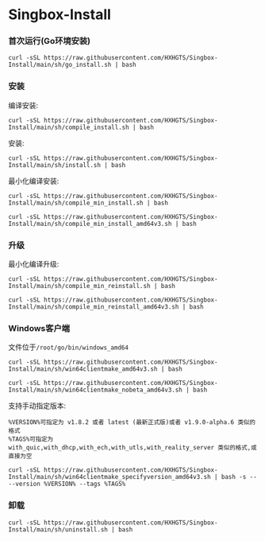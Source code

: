# Singbox-Install

### 首次运行(Go环境安装)

```
curl -sSL https://raw.githubusercontent.com/HXHGTS/Singbox-Install/main/sh/go_install.sh | bash
```
### 安装

编译安装:

```
curl -sSL https://raw.githubusercontent.com/HXHGTS/Singbox-Install/main/sh/compile_install.sh | bash
```

安装:

```
curl -sSL https://raw.githubusercontent.com/HXHGTS/Singbox-Install/main/sh/install.sh | bash
```

最小化编译安装:

```
curl -sSL https://raw.githubusercontent.com/HXHGTS/Singbox-Install/main/sh/compile_min_install.sh | bash
```
```
curl -sSL https://raw.githubusercontent.com/HXHGTS/Singbox-Install/main/sh/compile_min_install_amd64v3.sh | bash
```

### 升级

最小化编译升级:
```
curl -sSL https://raw.githubusercontent.com/HXHGTS/Singbox-Install/main/sh/compile_min_reinstall.sh | bash
```
```
curl -sSL https://raw.githubusercontent.com/HXHGTS/Singbox-Install/main/sh/compile_min_reinstall_amd64v3.sh | bash
```

### Windows客户端

文件位于`/root/go/bin/windows_amd64`

```
curl -sSL https://raw.githubusercontent.com/HXHGTS/Singbox-Install/main/sh/win64clientmake_amd64v3.sh | bash
```
```
curl -sSL https://raw.githubusercontent.com/HXHGTS/Singbox-Install/main/sh/win64clientmake_nobeta_amd64v3.sh | bash
```
支持手动指定版本:
```
%VERSION%可指定为 v1.8.2 或者 latest (最新正式版)或者 v1.9.0-alpha.6 类似的格式
%TAGS%可指定为 with_quic,with_dhcp,with_ech,with_utls,with_reality_server 类似的格式,或直接为空
```
```
curl -sSL https://raw.githubusercontent.com/HXHGTS/Singbox-Install/main/sh/win64clientmake_specifyversion_amd64v3.sh | bash -s -- --version %VERSION% --tags %TAGS%
```

### 卸载

```
curl -sSL https://raw.githubusercontent.com/HXHGTS/Singbox-Install/main/sh/uninstall.sh | bash
```
